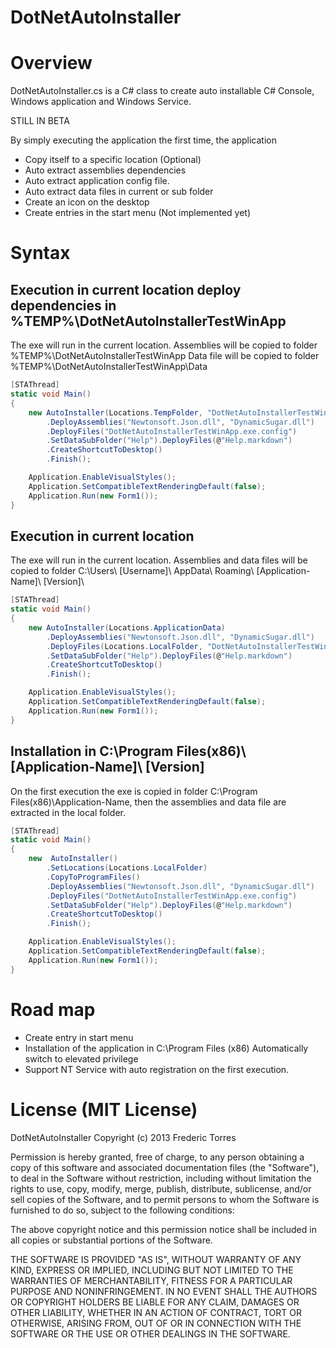 ﻿DotNetAutoInstaller
===================

# Overview
DotNetAutoInstaller.cs is a C# class to create auto installable C# Console,
Windows application and Windows Service.

STILL IN BETA

By simply executing the application the first time, the application 

- Copy itself to a specific location (Optional)
- Auto extract assemblies dependencies
- Auto extract application config file.
- Auto extract data files in current or sub folder
- Create an icon on the desktop
- Create entries in the start menu (Not implemented yet)

# Syntax

## Execution in current location deploy dependencies in %TEMP%\DotNetAutoInstallerTestWinApp
The exe will run in the current location. 
Assemblies will be copied to folder %TEMP%\DotNetAutoInstallerTestWinApp
Data file will be copied to folder %TEMP%\DotNetAutoInstallerTestWinApp\Data

```cs
[STAThread]
static void Main()  
{          
    new AutoInstaller(Locations.TempFolder, "DotNetAutoInstallerTestWinApp")
        .DeployAssemblies("Newtonsoft.Json.dll", "DynamicSugar.dll")
        .DeployFiles("DotNetAutoInstallerTestWinApp.exe.config")
        .SetDataSubFolder("Help").DeployFiles(@"Help.markdown")
        .CreateShortcutToDesktop()
        .Finish();

    Application.EnableVisualStyles();
    Application.SetCompatibleTextRenderingDefault(false);
    Application.Run(new Form1());
}
```

## Execution in current location 
The exe will run in the current location. Assemblies and data files
will be copied to folder C:\Users\ [Username]\ AppData\ Roaming\ [Application-Name]\ [Version]\

```cs
[STAThread]
static void Main()  
{          
    new AutoInstaller(Locations.ApplicationData)
        .DeployAssemblies("Newtonsoft.Json.dll", "DynamicSugar.dll")
        .DeployFiles(Locations.LocalFolder, "DotNetAutoInstallerTestWinApp.exe.config")
        .SetDataSubFolder("Help").DeployFiles(@"Help.markdown")
        .CreateShortcutToDesktop()
        .Finish();

    Application.EnableVisualStyles();
    Application.SetCompatibleTextRenderingDefault(false);
    Application.Run(new Form1());
}
```

## Installation in C:\Program Files(x86)\ [Application-Name]\ [Version]
On the first execution the exe is copied in folder C:\Program Files(x86)\Application-Name,
then the assemblies and data file are extracted in the local folder.

```cs
[STAThread]
static void Main()  
{          
    new  AutoInstaller()
        .SetLocations(Locations.LocalFolder)
        .CopyToProgramFiles()
        .DeployAssemblies("Newtonsoft.Json.dll", "DynamicSugar.dll")
        .DeployFiles("DotNetAutoInstallerTestWinApp.exe.config")
        .SetDataSubFolder("Help").DeployFiles(@"Help.markdown")
        .CreateShortcutToDesktop()
        .Finish();

    Application.EnableVisualStyles();
    Application.SetCompatibleTextRenderingDefault(false);
    Application.Run(new Form1());
}
```

# Road map
- Create entry in start menu
- Installation of the application in C:\Program Files (x86)
    Automatically switch to elevated privilege
- Support NT Service with auto registration on the first execution.

# License (MIT License)
DotNetAutoInstaller
Copyright (c) 2013 Frederic Torres

Permission is hereby granted, free of charge, to any person obtaining a copy of this software and associated documentation files (the "Software"), to deal in the Software without restriction, including without limitation the rights to use, copy, modify, merge, publish, distribute, sublicense, and/or sell copies of the Software, and to permit persons to whom the Software is furnished to do so, subject to the following conditions:

The above copyright notice and this permission notice shall be included in all copies or substantial portions of the Software.

THE SOFTWARE IS PROVIDED "AS IS", WITHOUT WARRANTY OF ANY KIND, EXPRESS OR IMPLIED, INCLUDING BUT NOT LIMITED TO THE WARRANTIES OF MERCHANTABILITY, FITNESS FOR A PARTICULAR PURPOSE AND NONINFRINGEMENT. IN NO EVENT SHALL THE AUTHORS OR COPYRIGHT HOLDERS BE LIABLE FOR ANY CLAIM, DAMAGES OR OTHER LIABILITY, WHETHER IN AN ACTION OF CONTRACT, TORT OR OTHERWISE, ARISING FROM, OUT OF OR IN CONNECTION WITH THE SOFTWARE OR THE USE OR OTHER DEALINGS IN THE SOFTWARE.

